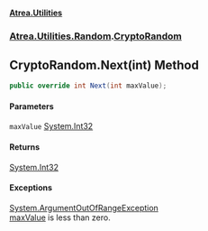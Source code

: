 #### [Atrea.Utilities](./index.md 'index')
### [Atrea.Utilities.Random](./Atrea-Utilities-Random.md 'Atrea.Utilities.Random').[CryptoRandom](./Atrea-Utilities-Random-CryptoRandom.md 'Atrea.Utilities.Random.CryptoRandom')
## CryptoRandom.Next(int) Method
```csharp
public override int Next(int maxValue);
```
#### Parameters
<a name='Atrea-Utilities-Random-CryptoRandom-Next(int)-maxValue'></a>
`maxValue` [System.Int32](https://docs.microsoft.com/en-us/dotnet/api/System.Int32 'System.Int32')  
  
#### Returns
[System.Int32](https://docs.microsoft.com/en-us/dotnet/api/System.Int32 'System.Int32')  
#### Exceptions
[System.ArgumentOutOfRangeException](https://docs.microsoft.com/en-us/dotnet/api/System.ArgumentOutOfRangeException 'System.ArgumentOutOfRangeException')  
[maxValue](#Atrea-Utilities-Random-CryptoRandom-Next(int)-maxValue 'Atrea.Utilities.Random.CryptoRandom.Next(int).maxValue') is less than zero.  
